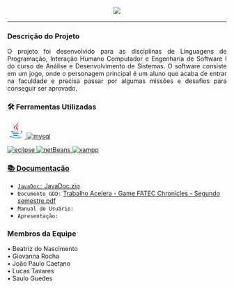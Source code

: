 <p align="center">
  <img src="https://user-images.githubusercontent.com/100096259/205089825-b1bb54c9-e5ea-48b3-a0e9-08883b41df5d.png" />
</p>

<hr>

### Descrição do Projeto 
<p align="justify">
O projeto foi desenvolvido para as disciplinas de Linguagens de Programação, Interação Humano Computador e Engenharia de Software I do curso de Análise e Desenvolvimento de Sistemas. O software consiste em um jogo, onde o personagem principal é um aluno que acaba de entrar na faculdade e precisa passar por algumas missões e desafios para conseguir ser aprovado.
  

### 🛠️ Ferramentas Utilizadas 
  
  <a href="https://www.java.com" target="_blank"> <img src="https://raw.githubusercontent.com/devicons/devicon/master/icons/java/java-original.svg" alt="java" width="40" height="40"/> </a>  <a href="https://www.mysql.com" target="_blank"> <img src="https://user-images.githubusercontent.com/100096259/205119522-b5049599-3eed-4c9e-96b8-91642c189ae3.svg" alt="mysql" width="40" height="40"/>
  
   <a href="https://www.eclipse.org" target="_blank"> <img src="https://user-images.githubusercontent.com/100096259/205119472-47e07a4f-2da9-453c-ab6e-4e1659bc91e0.svg" alt="eclipse" width="40" height="40"/>  <a href="https://netbeans.apache.org/" target="_blank"> <img src="https://user-images.githubusercontent.com/100096259/205133931-8be56ae6-e1c1-4956-acef-65c51c565e51.png" alt="netBeans" width="35" height="40"/> </a>  <a href="https://www.apachefriends.org/pt_br/index.html" target="_blank"> <img src="https://user-images.githubusercontent.com/100096259/205119528-d4e0f1b4-b0ad-42f5-a55d-c16ef955413d.svg" alt="xampp" width="40" height="40"/> 

     
 ### 📚 Documentação 
- `JavaDoc:` [JavaDoc.zip](https://github.com/SauloHGN/ProjetoFatec-2Semestre/files/10143147/JavaDoc.zip)
- `Documento GDD:` [Trabalho Acelera - Game FATEC Chronicles - Segundo semestre.pdf](https://github.com/SauloHGN/ProjetoFatec-2Semestre/files/10145277/Trabalho.Acelera.-.Game.FATEC.Chronicles.-.Segundo.semestre.pdf)
- `Manual do Usuário:`
- `Apresentação:`



### Membros da Equipe
• Beatriz do Nascimento<br />
• Giovanna Rocha<br />
• João Paulo Caetano<br />
• Lucas Tavares<br />
• Saulo Guedes

